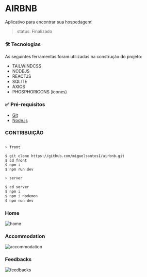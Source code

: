# AIRBNB

Aplicativo para encontrar sua hospedagem!

> status: Finalizado

### 🛠 Tecnologias

As seguintes ferramentas foram utilizadas na construção do projeto:

- TAILWINDCSS
- NODEJS
- REACTJS
- SQLITE
- AXIOS
- PHOSPHORICONS (ícones)


### ✅ Pré-requisitos

- [Git](https://git-scm.com)
- [Node.js](https://nodejs.org/en/)

### CONTRIBUIÇÃO

```bash

> front

$ git clone https://github.com/miguelsantos1/airbnb.git
$ cd front
$ npm i 
$ npm run dev

> server

$ cd server
$ npm i
$ npm i nodemon
$ npm run dev
```

### Home
![home](https://github.com/miguelsantos1/airbnb/assets/95758854/42f75baf-4afe-41e2-808d-47cc7cabe698)

### Accommodation
![accommodation](https://github.com/miguelsantos1/airbnb/assets/95758854/092fd79f-0eae-462c-b2b3-4c0d605d294e)

### Feedbacks
![feedbacks](https://github.com/miguelsantos1/airbnb/assets/95758854/a15cbf25-7aa2-403c-9d6d-5f0df7963a1e)



